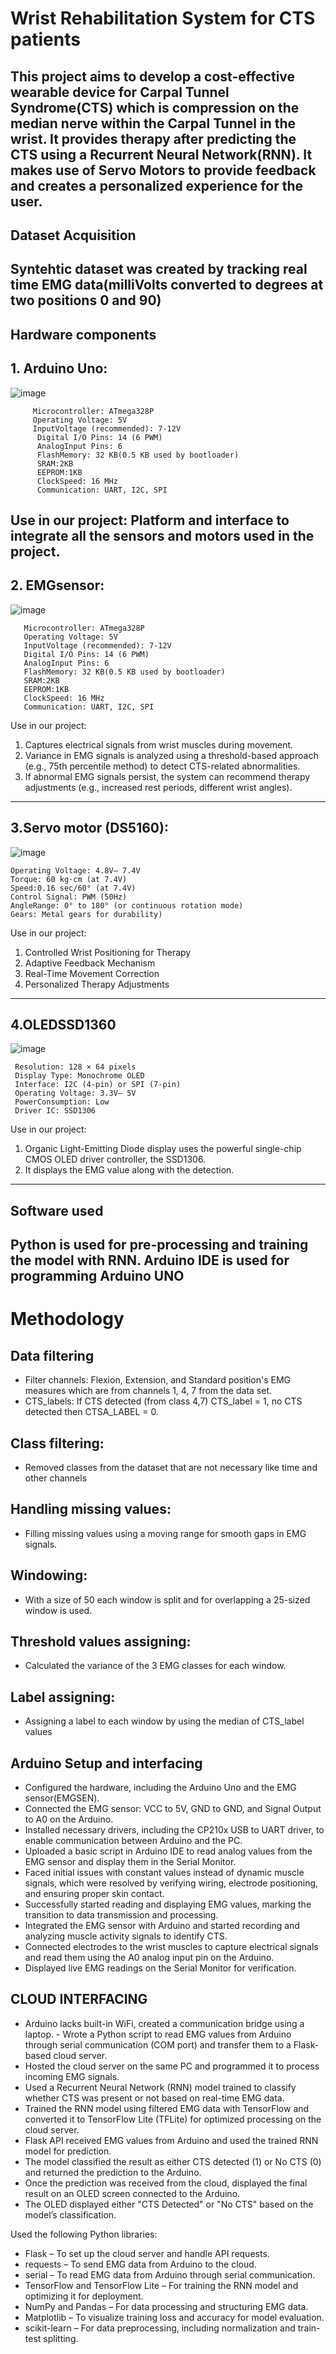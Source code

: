 # Wrist Rehabilitation System for CTS patients
This project aims to develop a cost-effective wearable device for Carpal Tunnel Syndrome(CTS) which is compression on the median nerve within the Carpal Tunnel in the wrist. It provides therapy after predicting the CTS using a Recurrent Neural Network(RNN). It makes use of Servo Motors to provide feedback and creates a personalized experience for the user.
-------------------------------------------------------------------------------------------------------------------------------------------------------------------------------------------------------------------------------------------------------------------------
## Dataset Acquisition
Syntehtic dataset was created by tracking real time EMG data(milliVolts converted to degrees at two positions 0 and 90)
-------------------------------------------------------------------------------------------------------------------------------------------------------------------------------------------------------------------------------------------------------------------------
## Hardware components
   ## 1. Arduino Uno:
   ![image](https://github.com/user-attachments/assets/59803a27-3323-4178-9c82-02f85ee22182)
        
         Microcontroller: ATmega328P
         Operating Voltage: 5V
         InputVoltage (recommended): 7-12V
          Digital I/O Pins: 14 (6 PWM)                                                                                                                                         
          AnalogInput Pins: 6
          FlashMemory: 32 KB(0.5 KB used by bootloader)
          SRAM:2KB
          EEPROM:1KB
          ClockSpeed: 16 MHz
          Communication: UART, I2C, SPI
         
   Use in our project:
      Platform and interface to integrate all the sensors and motors used in the project.
  -------------------------------------------------------------------------------------------------------------------------------------------------------------------------------------------------------------------------------------------------------------------------    
 ## 2. EMGsensor:
 ![image](https://github.com/user-attachments/assets/3c8a7b68-b335-49ab-b66e-0f510ed4e294)

       Microcontroller: ATmega328P
       Operating Voltage: 5V
       InputVoltage (recommended): 7-12V
       Digital I/O Pins: 14 (6 PWM)
       AnalogInput Pins: 6
       FlashMemory: 32 KB(0.5 KB used by bootloader)
       SRAM:2KB
       EEPROM:1KB
       ClockSpeed: 16 MHz
       Communication: UART, I2C, SPI
 Use in our project:
   1. Captures electrical signals from wrist muscles during movement.
   2. Variance in EMG signals is analyzed using a threshold-based approach (e.g., 75th
   percentile method) to detect CTS-related abnormalities.
   3. If abnormal EMG signals persist, the system can recommend therapy adjustments
   (e.g., increased rest periods, different wrist angles).
-------------------------------------------------------------------------------------------------------------------------------------------------------------------------------------------------------------------------------------------------------------------------
  ## 3.Servo motor (DS5160):
  ![image](https://github.com/user-attachments/assets/69e09c04-0001-4968-8d4b-97af736773a2)

    Operating Voltage: 4.8V– 7.4V
    Torque: 60 kg·cm (at 7.4V)
    Speed:0.16 sec/60° (at 7.4V)
    Control Signal: PWM (50Hz)
    AngleRange: 0° to 180° (or continuous rotation mode)
    Gears: Metal gears for durability)
    
 Use in our project:
   1. Controlled Wrist Positioning for Therapy
   2. Adaptive Feedback Mechanism
   3. Real-Time Movement Correction
   4. Personalized Therapy Adjustments
-------------------------------------------------------------------------------------------------------------------------------------------------------------------------------------------------------------------------------------------------------------------------
  ## 4.OLEDSSD1360
 ![image](https://github.com/user-attachments/assets/98e5cff6-ed2b-4bbd-846c-35d427ff8d05)

     Resolution: 128 × 64 pixels
     Display Type: Monochrome OLED
     Interface: I2C (4-pin) or SPI (7-pin)
     Operating Voltage: 3.3V– 5V
     PowerConsumption: Low
     Driver IC: SSD1306
     
 Use in our project:
   1. Organic Light-Emitting Diode display uses the powerful
   single-chip CMOS OLED driver controller, the SSD1306.
   2. It displays the EMG value along with the detection.
-------------------------------------------------------------------------------------------------------------------------------------------------------------------------------------------------------------------------------------------------------------------------
## Software used
 Python is used for pre-processing and training the model with RNN.
 Arduino IDE is used for programming Arduino UNO
-------------------------------------------------------------------------------------------------------------------------------------------------------------------------------------------------------------------------------------------------------------------------
# Methodology 
 ## Data filtering 
- Filter channels: Flexion, Extension, and Standard position's EMG measures which are from channels 1, 4, 7 from the data set.
- CTS_labels: If CTS detected (from class 4,7) CTS_label = 1, no CTS detected then CTSA_LABEL = 0.
 ## Class filtering:
- Removed classes from the dataset that are not necessary like time and other channels
 ## Handling missing values:
- Filling missing values using a moving range for smooth gaps in EMG signals.
 ## Windowing:
- With a size of 50 each window is split and for overlapping a 25-sized window is used.
 ## Threshold values assigning:
- Calculated the variance of the 3 EMG classes for each window.
 ## Label assigning:
- Assigning a label to each window by using the median of CTS_label values


## Arduino Setup and interfacing
- Configured the hardware, including the Arduino Uno and the EMG sensor(EMGSEN).
- Connected the EMG sensor: VCC to 5V, GND to GND, and Signal Output to A0 on the Arduino. 
- Installed necessary drivers, including the CP210x USB to UART driver, to enable communication between Arduino and the PC.
- Uploaded a basic script in Arduino IDE to read analog values from the EMG sensor and display them in the Serial Monitor. 
- Faced initial issues with constant values instead of dynamic muscle signals, which were resolved by verifying wiring, electrode positioning, and ensuring proper skin contact.
- Successfully started reading and displaying EMG values, marking the transition to data transmission and processing.
- Integrated the EMG sensor with Arduino and started recording and analyzing muscle activity signals to identify CTS.
- Connected electrodes to the wrist muscles to capture electrical signals and read them using the A0 analog input pin on the Arduino.
- Displayed live EMG readings on the Serial Monitor for verification.
  
## CLOUD INTERFACING
- Arduino lacks built-in WiFi, created a communication bridge using a laptop. - Wrote a Python script to read EMG values from Arduino through serial communication (COM port) and transfer them to a Flask-based cloud server.
- Hosted the cloud server on the same PC and programmed it to process incoming EMG signals. 
- Used a Recurrent Neural Network (RNN) model trained to classify whether CTS was present or not based on real-time EMG data.
- Trained the RNN model using filtered EMG data with TensorFlow and converted it to TensorFlow Lite (TFLite) for optimized processing on the cloud server.
- Flask API received EMG values from Arduino and used the trained RNN model for prediction.
- The model classified the result as either CTS detected (1) or No CTS (0) and returned the prediction to the Arduino.
- Once the prediction was received from the cloud, displayed the final result on an OLED screen connected to the Arduino.
- The OLED displayed either "CTS Detected" or "No CTS" based on the model’s classification. 

Used the following Python libraries:
- Flask – To set up the cloud server and handle API requests.
- requests – To send EMG data from Arduino to the cloud.
- serial – To read EMG data from Arduino through serial communication.
- TensorFlow and TensorFlow Lite – For training the RNN model and optimizing it for deployment. 
- NumPy and Pandas – For data processing and structuring EMG data.
- Matplotlib – To visualize training loss and accuracy for model evaluation.
- scikit-learn – For data preprocessing, including normalization and train-test splitting.


